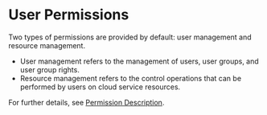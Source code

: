 # User Permissions<a name="EN-US_TOPIC_0054121392"></a>

Two types of permissions are provided by default: user management and resource management.

-   User management refers to the management of users, user groups, and user group rights.
-   Resource management refers to the control operations that can be performed by users on cloud service resources.

For further details, see  [Permission Description](https://docs.otc.t-systems.com/en-us/permissions/index.html).

